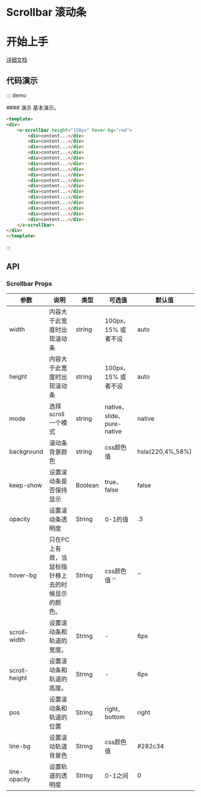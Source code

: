# Scrollbar 滚动条

# 开始上手

[详细文档](https://wangyi7099.github.io/vuescrolljs/zh/)


## 代码演示

::: demo
<summary>
  #### 演示
  基本演示。
</summary>

```html
<template>
<div>
    <v-scrollbar height="150px" hover-bg="red">
        <div>content...</div>
        <div>content...</div>
        <div>content...</div>
        <div>content...</div>
        <div>content...</div>
        <div>content...</div>
        <div>content...</div>
        <div>content...</div>
        <div>content...</div>
        <div>content...</div>
        <div>content...</div>
        <div>content...</div>
        <div>content...</div>
        <div>content...</div>
        <div>content...</div>
        <div>content...</div>
    </v-scrollbar>
</div>
</template>
```
:::

## API

### Scrollbar Props
| 参数      | 说明          | 类型      | 可选值                           | 默认值  |
|---------- |-------------- |---------- |-------------------------------- |-------- |
| width | 内容大于此宽度时出现滚动条 | string |  100px、15% 或者不设| auto |
| height | 内容大于此宽度时出现滚动条 | string |  100px、15% 或者不设| auto |
| mode | 选择scroll一个模式 | string | native、slide、pure-native| native |
| background | 滚动条背景颜色 | string | css颜色值 | hsla(220,4%,58%) |
| keep-show | 设置滚动条是否保持显示 | Boolean | true、false | false |
| opacity | 设置滚动条透明度 | String | 0-1的值 | .3 |
| hover-bg | 只在PC上有效，当鼠标指针移上去的时候显示的颜色。 | String | css颜色值 '' | '' |
| scroll-width | 设置滚动条和轨道的宽度。 | String | - | 6px |
| scroll-height | 设置滚动条和轨道的高度。 | String | - | 6px |
| pos | 设置滚动条和轨道的位置 | String | right、bottom | right |
| line-bg | 设置滚动轨道背景色 | String | css颜色值 | #282c34 |
| line-opacity | 设置轨道的透明度 | String | 0-1之间 | 0 |
